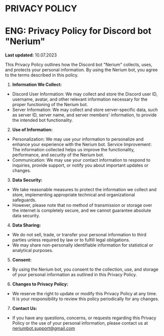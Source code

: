 # PRIVACY POLICY



# ENG: Privacy Policy for Discord bot "Nerium"

**Last updated:** 10.07.2023

This Privacy Policy outlines how the Discord bot "Nerium" collects, uses, and protects your personal information. By using the Nerium bot, you agree to the terms described in this policy.

1. **Information We Collect:**
- Discord User Information: We may collect and store the Discord user ID, username, avatar, and other relevant information necessary for the proper functioning of the Nerium bot.
- Server Information: We may collect and store server-specific data, such as server ID, server name, and server members' information, to provide the intended bot functionality.

2. **Use of Information:**
- Personalization: We may use your information to personalize and enhance your experience with the Nerium bot.
Service Improvement: The information collected helps us improve the functionality, performance, and security of the Nerium bot.
- Communication: We may use your contact information to respond to inquiries, provide support, or notify you about important updates or changes.

3. **Data Security:**
- We take reasonable measures to protect the information we collect and store, implementing appropriate technical and organizational safeguards.
- However, please note that no method of transmission or storage over the internet is completely secure, and we cannot guarantee absolute data security.

4. **Data Sharing:**
- We do not sell, trade, or transfer your personal information to third parties unless required by law or to fulfill legal obligations.
- We may share non-personally identifiable information for statistical or analytical purposes.

5. **Consent:**
- By using the Nerium bot, you consent to the collection, use, and storage of your personal information as outlined in this Privacy Policy.

6. **Changes to Privacy Policy:**
- We reserve the right to update or modify this Privacy Policy at any time. It is your responsibility to review this policy periodically for any changes.

7. **Contact Us:**
- If you have any questions, concerns, or requests regarding this Privacy Policy or the use of your personal information, please contact us at neriumbot.support@gmail.com
